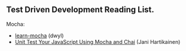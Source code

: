 ## Test Driven Development Reading List.

Mocha:

* [learn-mocha](https://github.com/dwyl/learn-mocha) (dwyl)
* [Unit Test Your JavaScript Using Mocha and Chai](https://www.sitepoint.com/unit-test-javascript-mocha-chai://www.sitepoint.com/unit-test-javascript-mocha-chai/) (Jani Hartikainen)

